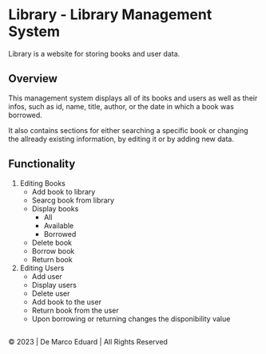 # Library - Library Management System
Library is a website for storing books and user data.
## Overview
This management system displays all of its books and users as well as their infos, such as id, name, title, author, or the date in which a book was borrowed.

It also contains sections for either searching a specific book or changing the allready existing information, by editing it or by adding new data.
## Functionality
1. Editing Books
   - Add book to library
   - Searcg book from library
   - Display books
     - All
     - Available
     - Borrowed
   - Delete book
   - Borrow book
   - Return book
2. Editing Users
   - Add user
   - Display users
   - Delete user
   - Add book to the user
   - Return book from the user
   - Upon borrowing or returning changes the disponibility value
##
© 2023 | De Marco Eduard | All Rights Reserved
